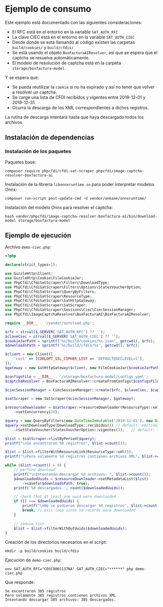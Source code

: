 # Ejemplo de consumo

Este ejemplo está documentado con las siguientes consideraciones:

- El RFC está en el entorno en la variable `SAT_AUTH_RFC`
- La clave CIEC está en el entorno en la variable `SAT_AUTH_CIEC`
- Desde donde se está llamando al código existen las carpetas `build/cookies/` y `build/cfdis/`
- Se está usando el objeto `BoxFacturaAIResolver`, así que se espera que el captcha se resuelva automáticamente.
- El modelo de resolución de captcha está en la carpeta `storage/boxfactura-model`.

Y se espera que:

- Se pueda reutilizar la `cookie` si no ha expirado y así no tener que volver a resolver un captcha.
- Se carge una lista de CFDI recibidos y vigentes entre 2019-12-01 y 2019-12-31.
- Ocurra la descarga de los XML correspondientes a dichos registros.

La rutina de descarga intentará hasta que haya descargado todos los archivos.

## Instalación de dependencias

### Instalación de los paquetes

Paquetes base:

```shell
composer require phpcfdi/cfdi-sat-scraper phpcfdi/image-captcha-resolver-boxfactura-ai
```

Instalación de la librería `libonnxruntime.so` para poder interpretar modelos Onnx:

```shell
composer run-script post-update-cmd -d vendor/ankane/onnxruntime/
```

Instalación del modelo Onnx para resolver el captcha:

```shell
bash vendor/phpcfdi/image-captcha-resolver-boxfactura-ai/bin/download-model storage/boxfactura-model
```

## Ejemplo de ejecución

Archivo `demo-ciec.php`:

```php
<?php

declare(strict_types=1);

use GuzzleHttp\Client;
use GuzzleHttp\Cookie\FileCookieJar;
use PhpCfdi\CfdiSatScraper\Filters\DownloadType;
use PhpCfdi\CfdiSatScraper\Filters\Options\StatesVoucherOption;
use PhpCfdi\CfdiSatScraper\QueryByFilters;
use PhpCfdi\CfdiSatScraper\ResourceType;
use PhpCfdi\CfdiSatScraper\SatHttpGateway;
use PhpCfdi\CfdiSatScraper\SatScraper;
use PhpCfdi\CfdiSatScraper\Sessions\Ciec\CiecSessionManager;
use PhpCfdi\ImageCaptchaResolver\BoxFacturaAI\BoxFacturaAIResolver;

require __DIR__ . '/vendor/autoload.php';

$rfc = strval($_SERVER['SAT_AUTH_RFC'] ?? '');
$claveCiec = strval($_SERVER['SAT_AUTH_CIEC'] ?? '');
$cookieJarPath = sprintf('%s/build/cookies/%s.json', getcwd(), $rfc);
$downloadsPath = sprintf('%s/build/cfdis/%s', getcwd(), $rfc);

$client = new Client([
    'curl' => [CURLOPT_SSL_CIPHER_LIST => 'DEFAULT@SECLEVEL=1'],
]);
$gateway = new SatHttpGateway($client, new FileCookieJar($cookieJarPath, true));

$configsFile = __DIR__ . '/storage/boxfactura-model/configs.yaml';
$captchaResolver = BoxFacturaAIResolver::createFromConfigs($configsFile);

$ciecSessionManager = CiecSessionManager::create($rfc, $claveCiec, $captchaResolver);

$satScraper = new SatScraper($ciecSessionManager, $gateway);

$resourceDownloader = $satScraper->resourceDownloader(ResourceType::xml())
    ->setConcurrency(20);

$query = new QueryByFilters(new DateTimeImmutable('2019-12-01'), new DateTimeImmutable('2019-12-31'));
$query->setDownloadType(DownloadType::recibidos()) // default: emitidos
    ->setStateVoucher(StatesVoucherOption::vigentes());   // default: todos

$list = $satScraper->listByPeriod($query);
printf("\nSe encontraron %d registros", $list->count());

$list = $list->filterWithResourceLink(ResourceType::xml());
printf("\nPero solamente %d registros contienen archivos XML", $list->count());

while ($list->count() > 0) {
    // perform download
    printf("\nIntentando descargar %d archivos: ", $list->count());
    $downloadedUuids = $resourceDownloader->setMetadataList($list)
        ->saveTo($downloadsPath, true);
    printf('%d descargados.', count($downloadedUuids));

    // check that at least one uuid were downloaded
    if ([] === $downloadedUuids) {
        printf("\nNo se pudieron descargar %d registros", $list->count());
        break; // exit loop since no records were downloaded
    }
    
    // reduce list
    $list = $list->filterWithOutUuids($downloadedUuids);
}
```

Creación de los directorios necesarios en el script:

```shell
mkdir -p build/cookies build/cfdis
```

Ejecución de `demo-ciec.php`:

```shell
env SAT_AUTH_RFC="COSC8001137NA" SAT_AUTH_CIEC="******" php demo-ciec.php
```

Que responde:

```text
Se encontraron 385 registros
Pero solamente 385 registros contienen archivos XML
Intentando descargar 385 archivos: 385 descargados.
```

